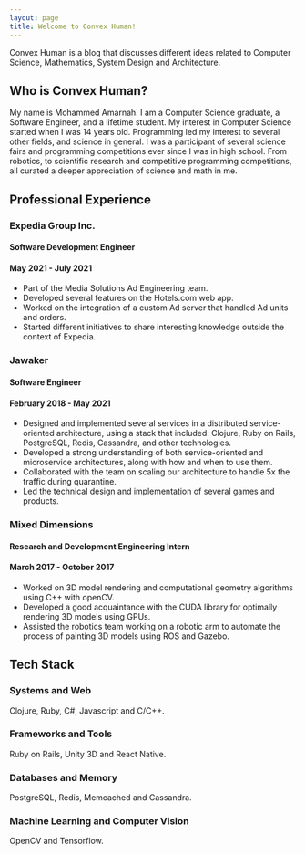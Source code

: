 ```yaml
---
layout: page
title: Welcome to Convex Human!
---
```


Convex Human is a blog that discusses different ideas related to Computer Science, Mathematics, System Design and Architecture.

## Who is Convex Human?
My name is Mohammed Amarnah. I am a Computer Science graduate, a Software Engineer, and a lifetime student. My interest in Computer Science started when I was 14 years old. Programming led my interest to several other fields, and science in general. I was a participant of several science fairs and programming competitions ever since I was in high school. From robotics, to scientific research and competitive programming competitions, all curated a deeper appreciation of science and math in me.

## Professional Experience
### Expedia Group Inc.
#### Software Development Engineer
#### May 2021 - July 2021
* Part of the Media Solutions Ad Engineering team.
* Developed several features on the Hotels.com web app.
* Worked on the integration of a custom Ad server that handled Ad units and orders.
* Started different initiatives to share interesting knowledge outside the context of Expedia.

### Jawaker
#### Software Engineer
#### February 2018 - May 2021
* Designed and implemented several services in a distributed service-oriented architecture, using a stack that included: Clojure, Ruby on Rails, PostgreSQL, Redis, Cassandra, and other technologies.
* Developed a strong understanding of both service-oriented and microservice architectures, along with how and when to use them.
* Collaborated with the team on scaling our architecture to handle 5x the traffic during quarantine.
* Led the technical design and implementation of several games and products.

### Mixed Dimensions
#### Research and Development Engineering Intern
#### March 2017 - October 2017
* Worked on 3D model rendering and computational geometry algorithms using C++ with openCV.
* Developed a good acquaintance with the CUDA library for optimally rendering 3D models using GPUs.
* Assisted the robotics team working on a robotic arm to automate the process of painting 3D models using ROS and Gazebo.

## Tech Stack
### Systems and Web
Clojure, Ruby, C#, Javascript and C/C++.

### Frameworks and Tools
Ruby on Rails, Unity 3D and React Native.

### Databases and Memory
PostgreSQL, Redis, Memcached and Cassandra.

### Machine Learning and Computer Vision
OpenCV and Tensorflow.
